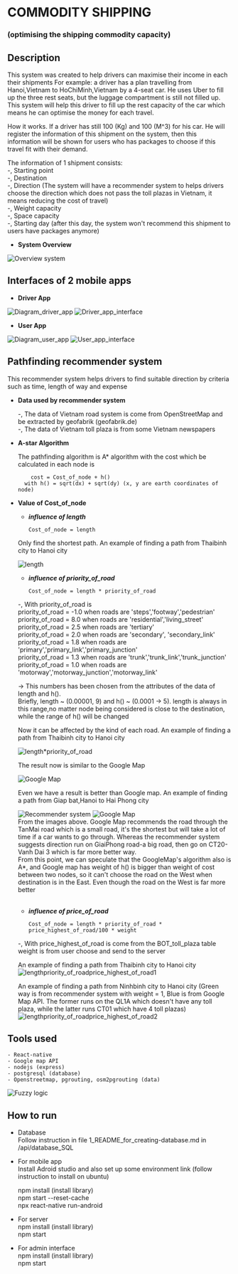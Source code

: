 # COMMODITY SHIPPING
### (optimising the shipping commodity capacity)


## Description
This system was created to help drivers can maximise their income in each their shipments
For example: a driver has a plan travelling from Hanoi,Vietnam to HoChiMinh,Vietnam by a 4-seat car. He uses Uber to fill up the three rest seats, but the luggage compartment is still not filled up. This system will help this driver to fill up the rest capacity of the car which means he can optimise the money for each travel.

How it works. If a driver has still 100 (Kg) and 100 (M^3) for his car. He will register the information of this shipment on the system, then this information will be shown for users who has packages to choose if this travel fit with their demand.

The information of 1 shipment consists: <br/>
    -, Starting point <br/>
    -, Destination <br/>
    -, Direction (The system will have a recommender system to helps drivers choose the direction which does not pass the toll plazas in Vietnam, it means reducing the cost of travel) <br/>
    -, Weight capacity <br/>
    -, Space capacity <br/>
    -, Starting day (after this day, the system won't recommend this shipment to users have packages anymore) <br/>

- **System Overview**

![Overview system](https://gitlab.com/dangha997/commodity_carrier/uploads/22c41974673a5da80ca7221034b84825/image.png)

## Interfaces of 2 mobile apps

- **Driver App**

![Diagram_driver_app](https://gitlab.com/dangha997/commodity_carrier/uploads/105b6366c18e22c8a02606e7db473c2e/image.png)
![Driver_app_interface](https://gitlab.com/dangha997/commodity_carrier/uploads/515356d0c5fdc57faf3ec47e81718da5/Driver_app_interface.png)

- **User App**

![Diagram_user_app](https://gitlab.com/dangha997/commodity_carrier/uploads/960683afd02c1d5837dabeb856dee854/image.png)
![User_app_interface](https://gitlab.com/dangha997/commodity_carrier/uploads/331a9d9c734e3c9d65e8942a2e889702/image.png)


## Pathfinding recommender system  
This recommender system helps drivers to find suitable direction by criteria such as time, length of way and expense

- **Data used by recommender system** <br/>

  -, The data of Vietnam road system is come from OpenStreetMap and be extracted by geofabrik (geofabrik.de)<br/>
  -, The data of Vietnam toll plaza is from some Vietnam newspapers <br/>

- **A-star Algorithm** <br/>

  The pathfinding algorithm is A* algorithm with the cost which be calculated in each node is <br/>

          cost = Cost_of_node + h()
        with h() = sqrt(dx) + sqrt(dy) (x, y are earth coordinates of node)

- **Value of Cost_of_node** <br/>
    * ***influence of length*** <br/>

          Cost_of_node = length

  Only find the shortest path. An example of finding a path from Thaibinh city to Hanoi city <br/>

  ![length](https://gitlab.com/dangha997/commodity_carrier/uploads/78cde2d617c5967b31c44c7b0ba30b6d/image.png)

    * ***influence of priority_of_road*** <br/> 

          Cost_of_node = length * priority_of_road

  -, With priority_of_road is <br/>
    priority_of_road = -1.0 when roads are 'steps','footway','pedestrian' <br/>
    priority_of_road = 8.0 when roads are 'residential','living_street' <br/> 
    priority_of_road = 2.5 when roads are 'tertiary' <br/>
    priority_of_road = 2.0 when roads are 'secondary', 'secondary_link' <br/>
    priority_of_road = 1.8 when roads are 'primary','primary_link','primary_junction' <br/>
    priority_of_road = 1.3 when roads are 'trunk','trunk_link','trunk_junction' <br/>
    priority_of_road = 1.0 when roads are 'motorway','motorway_junction','motorway_link' <br/>
  
  -> This numbers has been chosen from the attributes of the data of length and h(). <br/>
  Briefly, length ~ (0.00001, 9)  and h() ~ (0.0001 -> 5). length is always in this range,no matter node being considered is close to the destination, while the range of h() will be changed

  Now it can be affected by the kind of each road. An example of finding a path from Thaibinh city to Hanoi city <br/>

  ![length*priority_of_road](https://gitlab.com/dangha997/commodity_carrier/uploads/53023afa0069a1fa20951c09f50a554c/image.png)

  The result now is similar to the Google Map  <br/>

  ![Google Map](https://gitlab.com/dangha997/commodity_carrier/uploads/9c66b64f6286f8dc825c8797e45ab4be/image.png)
    
  Even we have a result is better than Google map. An example of finding a path from Giap bat,Hanoi to Hai Phong city<br/>

  ![Recommender system](https://gitlab.com/dangha997/commodity_carrier/uploads/f235222cd84758d3c7897d7a95a05c61/image.png)
  ![Google Map](https://gitlab.com/dangha997/commodity_carrier/uploads/20de4bcd08f0cf114cc6b6d77b3b2595/image.png)
  <br/>From the images above. Google Map recommends the road through the TanMai road which is a small road, it's the shortest but will take a lot of time if a car wants to go through. Whereas the recommender system suggests direction run on GiaiPhong road-a big road, then go on CT20-Vanh Dai 3 which is far more better way. <br/>
  From this point, we can speculate that the GoogleMap's algorithm also is A*, and Google map has weight of h() is bigger than weight of cost between two nodes, so it can't choose the road on the West when destination is in the East. Even though the road on the West is far more better <br/> <br/>

    * ***influence of price_of_road*** <br/> 

          Cost_of_node = length * priority_of_road * price_highest_of_road/100 * weight

  -, With price_highest_of_road is come from the BOT_toll_plaza table<br/>
        weight is from user choose and send to the server

  An example of finding a path from Thaibinh city to Hanoi city
  ![length*priority_of_road*price_highest_of_road1](https://gitlab.com/dangha997/commodity_carrier/uploads/ad81581ea87f5ede8cc50f56c44b6bcd/image.png)

  An example of finding a path from Ninhbinh city to Hanoi city (Green way is from recommender system with weight = 1, Blue is from Google Map API. The former runs on the QL1A which doesn't have any toll plaza, while the latter runs CT01 which have 4 toll plazas)
  ![length*priority_of_road*price_highest_of_road2](https://gitlab.com/dangha997/commodity_carrier/uploads/3d18090cdb7bee4d3a5d71e0541a017c/image.png)

## Tools used
    - React-native
    - Google map API
    - nodejs (express)
    - postgresql (database)
    - Openstreetmap, pgrouting, osm2pgrouting (data)

![Fuzzy logic](https://gitlab.com/dangha997/commodity_carrier/uploads/a39b0165c3e26a998d9bff9b273b485c/image.png)

## How to run

  - Database <br/>
    Follow instruction in file 1_README_for_creating-database.md in /api/database_SQL

  - For mobile app <br/>
    Install Adroid studio and also set up some environment link (follow instruction to install on ubuntu)

    npm install (install library) <br/>
    npm start --reset-cache <br/>
    npx react-native run-android <br/>

  - For server <br/>
    npm install (install library) <br/>
    npm start

  - For admin interface  <br/>
    npm install (install library) <br/>
    npm start <br/>
